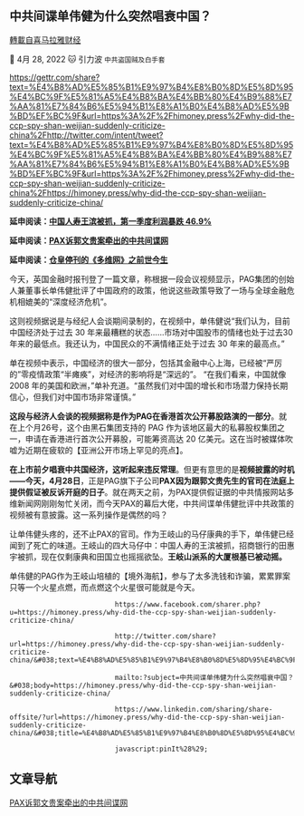 
## 中共间谍单伟健为什么突然唱衰中国？
[轉載自喜马拉雅财经](https://himoney.press/why-did-the-ccp-spy-shan-weijian-suddenly-criticize-china/)

:date: 4月 28, 2022 :cat: 引力波 `中共盗国贼及白手套` 

https://gettr.com/share?text=%E4%B8%AD%E5%85%B1%E9%97%B4%E8%B0%8D%E5%8D%95%E4%BC%9F%E5%81%A5%E4%B8%BA%E4%BB%80%E4%B9%88%E7%AA%81%E7%84%B6%E5%94%B1%E8%A1%B0%E4%B8%AD%E5%9B%BD%EF%BC%9F&url=https%3A%2F%2Fhimoney.press%2Fwhy-did-the-ccp-spy-shan-weijian-suddenly-criticize-china%2Fhttp://twitter.com/intent/tweet?text=%E4%B8%AD%E5%85%B1%E9%97%B4%E8%B0%8D%E5%8D%95%E4%BC%9F%E5%81%A5%E4%B8%BA%E4%BB%80%E4%B9%88%E7%AA%81%E7%84%B6%E5%94%B1%E8%A1%B0%E4%B8%AD%E5%9B%BD%EF%BC%9F&url=https%3A%2F%2Fhimoney.press%2Fwhy-did-the-ccp-spy-shan-weijian-suddenly-criticize-china%2Fhttps://himoney.press/why-did-the-ccp-spy-shan-weijian-suddenly-criticize-china/

**延申阅读：[中国人寿王滨被抓，第一季度利润暴跌 46.9%](https://himoney.press/china-lifes-first-quarter-results-released-profit-plummeted-46-9/)**
    
**延申阅读：[PAX诉郭文贵案牵出的中共间谍网](https://himoney.press/the-ccp-spy-network-drawn-from-the-pax-v-guo-wengui-case/)**
    
**延申阅读：[仓皇停刊的《多维网》之前世今生](https://himoney.press/the-past-and-present-of-the-multi-dimensional-web-that-has-been-shut-down-in-a-hurry/)**
    
今天，英国金融时报刊登了一篇文章，称根据一段会议视频显示，PAG集团的创始人兼董事长单伟健批评了中国政府的政策，他说这些政策导致了一场与全球金融危机相媲美的“深度经济危机”。
    
这则视频据说是与经纪人会谈期间录制的，在视频中，单伟健说“我们认为，目前中国经济处于过去 30 年来最糟糕的状态……市场对中国股市的情绪也处于过去30年来的最低点。我还认为，中国民众的不满情绪正处于过去 30 年来的最高点。”
    
单在视频中表示，中国经济的很大一部分，包括其金融中心上海，已经被“严厉的”零疫情政策“半瘫痪”，对经济的影响将是“深远的”。 “在我们看来，中国就像 2008 年的美国和欧洲，”单补充道。“虽然我们对中国的增长和市场潜力保持长期信心，但我们对中国市场非常谨慎。”
    
**这段与经济人会谈的视频据称是作为PAG在香港首次公开募股路演的一部分**。就在上个月26号，这个由黑石集团支持的 PAG 作为该地区最大的私募股权集团之一，申请在香港进行首次公开​​募股，可能筹资高达 20 亿美元。这在当时被媒体吹嘘为近期在疲软的【亚洲公开市场上罕见的亮点】。
    
**在上市前夕唱衰中共国经济，这听起来违反常理**。但更有意思的是**视频披露的时机——今天，4月28日**，正是PAG旗下子公司**PAX因为跟郭文贵先生的官司在法庭上提供假证被反诉开庭的日子**。就在两天之前，为PAX提供假证据的中共情报网站多维新闻网刚刚匆忙关闭，而今天PAX的幕后大佬，中共间谍单伟健批评中共政策的视频被有意披露。这一系列操作是偶然的吗？
    
让单伟健头疼的，还不止PAX的官司。作为王岐山的马仔康典的手下，单伟健已经闻到了死亡的味道。王岐山的四大马仔中：中国人寿的王滨被抓，招商银行的田惠宇被抓，现在仅剩康典和田国立也摇摇欲坠。**王岐山派系的大厦根基已被动摇。**
    
单伟健的PAG作为王岐山培植的【境外海航】，参与了太多洗钱和诈骗，累累罪案只等一个火星点燃，而点燃这个火星很可能就是今天。

                              https://www.facebook.com/sharer.php?u=https://himoney.press/why-did-the-ccp-spy-shan-weijian-suddenly-criticize-china/

                              http://twitter.com/share?url=https://himoney.press/why-did-the-ccp-spy-shan-weijian-suddenly-criticize-china/&#038;text=%E4%B8%AD%E5%85%B1%E9%97%B4%E8%B0%8D%E5%8D%95%E4%BC%9F%E5%81%A5%E4%B8%BA%E4%BB%80%E4%B9%88%E7%AA%81%E7%84%B6%E5%94%B1%E8%A1%B0%E4%B8%AD%E5%9B%BD%EF%BC%9F
            
                              mailto:?subject=中共间谍单伟健为什么突然唱衰中国？&#038;body=https://himoney.press/why-did-the-ccp-spy-shan-weijian-suddenly-criticize-china/

                              https://www.linkedin.com/sharing/share-offsite/?url=https://himoney.press/why-did-the-ccp-spy-shan-weijian-suddenly-criticize-china/&#038;title=%E4%B8%AD%E5%85%B1%E9%97%B4%E8%B0%8D%E5%8D%95%E4%BC%9F%E5%81%A5%E4%B8%BA%E4%BB%80%E4%B9%88%E7%AA%81%E7%84%B6%E5%94%B1%E8%A1%B0%E4%B8%AD%E5%9B%BD%EF%BC%9F

                              javascript:pinIt%28%29;    

                 	
## 文章导航
	
[PAX诉郭文贵案牵出的中共间谍网](https://himoney.press/the-ccp-spy-network-drawn-from-the-pax-v-guo-wengui-case/)
